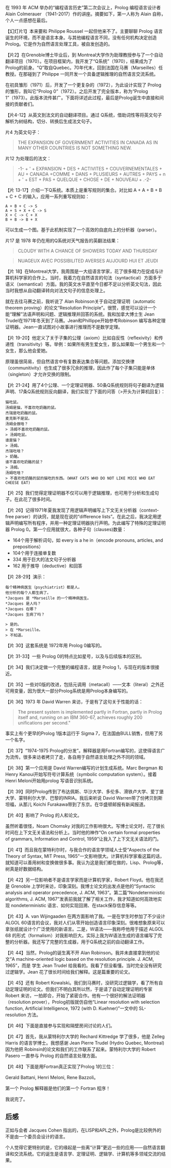在 1993 年 ACM 举办的“编程语言历史”第二次会议上，Prolog 编程语言设计者 Alain Colmerauer （1941-2017）作的讲座。摘要如下，第一人称为 Alain 自称，个人一点感想在最后。

【幻灯片1】本来要和 Philippe Roussel 一起但他来不了。主要聊聊 Prolog 语言诞生的环境，而不是语言本身。与其他编程语言不同，没有任何机构决定创造Prolog。它是作为自然语言处理工具，被自发创造的。

【片2】在Grenoble博士毕业后，到 Montreal大学作为助理教授参与了一个自动翻译项目（1970）。在项目框架内，我开发了“Q系统”（1970），结果成为了 Prolog的前身。“Q”取自Quebec。70年代末，回到法国在马赛（Marseilles）任教授。在那碰到了 Philippe 一同开发一个具备逻辑推理的自然语言交流系统。

在初具雏形（1971）后，开发了一个更复杂的（1972），为此设计实现了 Prolog 的雏形，我叫它“Prolog 0”（1972）。之后开发了完全版本，称为“Prolog 1”（1973）。此版本流传甚广。下面将详述此过程，最后是Prolog诞生中直接和间接的贡献者们。

【片4-12】从英文到法文的自动翻译项目。通过 Q系统，借助词性等将英文句子解析为树结构，切分、转换后生成法文句子。

片4 为英文句子：
> THE EXPANSION OF GOVERNMENT ACTIVITIES IN CANADA AS IN MANY OTHER COUNTRIES IS NOT SOMETHING NEW.

片12 为处理后的法文：
> -1- + ' + EXPANSION + DES + ACTIVITES + COUVERNEMENTALES + AU + CANADA +COMME + DANS + PLUSIEURS + AUTRES + PAYS + n + ' + EST + PAS + QUELQUE + CHOSE + DE + NOUVEAU + .-2-

【片 13-17】介绍一下Q系统。本质上是重写规则的集合。对比如 A + A + B + B + C + C 的输入，应用一系列重写规则如：

```
A + B + C -> S
A + S + X + C -> S
X + C -> C + X
B + B -> B + X
```

可以生成一个图。基于此机制实现了一个高效的自底向上的分析器（parser）。

片17 是 1978 年仍在用的Q系统对天气报告的英翻法结果：

> CLOUDY WITH A CHANCE OF SHOWERS TODAY AND THURSDAY

> NUAGEUX AVEC POSSIBILITED AVERSES AUJOURD HUI ET JEUDI

【片 18】在Montreal大学，我周围是一大组语言学家，花了很多精力在促成与计算机科学家的合作上。当时，我着力在自然语言的句法（syntactical）方面多于语义（semantical）方面。我的英文水平直至今日都不足以分析英文句法，因此当时我想从自动翻译转向对法文句子的信息处理上。

就在去往马赛之前，我听说了 Alan Robinson关于自动定理证明（automatic theorem proving）的论文“Resolution Principle”。很赞，感觉可以设计一个能“理解”法语声明和问题、逻辑推理并回答的系统。我和加拿大博士生 Jean Trudel在1971年冬天到了马赛。Jean和Phillippe开始参考Robinson 编写各种定理证明器。Jean一直试图对小故事进行推理而不是数学定理。

【片 19-20】他定义了关于子集的公理（axiom）比如自反性（reflexivity）和传递性（transitivity）等。举例：如果所有男生爱女生，那么如果取一个男生和一个女生，那么他会爱她。

原理虽很简易，但自然语言中有复数表达集合等问题。添加交换律（communitivity）也生成了很多冗余的推理，因此作了每个子集只能是单体（singleton）才允许交换的限制。

【片 21-24】用了4个公理、一个定理证明器、50条Q系统规则将句子翻译为逻辑声明、17条Q系统规则反向翻译，我们实现了下面的问答（>开头为计算机回复）：
```
猫吃鼠。
汤姆是猫，不喜欢吃奶酪的鼠。
杰瑞是吃奶酪的鼠。
麦克斯不是鼠。
汤姆会做啥？
> 汤姆不喜欢吃奶酪的鼠。
> 汤姆吃鼠。
谁是猫？
> 汤姆。
杰瑞吃啥？
> 奶酪。
谁不喜欢吃奶酪的鼠？
> 汤姆。
汤姆吃啥？
> 不喜欢吃奶酪的鼠的猫吃的东西。（WHAT CATS WHO DO NOT LIKE MICE WHO EAT CHEESE EAT)
```

【片 25】我们觉得定理证明器不仅可以用于逻辑推理，也可用于分析和生成句子。在此花了很多时间。

【片 26】记得1971年夏我发现了用逻辑声明编写上下文无关分析器（context-free parser）的诀窍，就是现在说的“difference lists”。在此之后，我决定用逻辑声明编写所有程序，并用一种定理证明器执行声明。为此编写了特殊的定理证明器 Prolog 0。第一个应用就很大，各种子句（clauses)数量：

- 164个用于解析词句，如 every is a he in（encode pronouns, articles, and prepositions）
- 104个用于连接单复数
- 334 用于巨大的法文句子分析器
- 162 用于推导（deductive）和回答

【片 28-29】演示：

```
每个精神病医生（psychiatrist）都是人。
他分析的每个人都生病了。
*Jacques 是 *Marseille 的一个精神病医生。
*Jacques 是人吗？
*Jacques 在哪？
*Jacques 生病了吗？

> 是的。
> 在 *Marseille。
> 不知道。
```

【片 30】这套系统是 1972年用 Prolog 0编写的。

【片 31-33】一些 Prolog 0的特点比如星号，以及与后续版本的区别。

【片 34】我们决定做一个完整的编程语言，就是 Prolog 1，与现在的版本很接近。

【片 35】一些对0版的改进，包括元调用（metacall）——文本（literal）之外还可用变量，因为很大一部分Prolog系统是用Prolog本身编写的。

【片 36】1973 年 David Warren 来访，于是有了这句关于性能的话：

> The present system is implemented partly in Fortran, partly in Prolog itself and, running on an IBM 360-67, achieves roughly 200 unifications per second."

事实上有个更早的Prolog 1版本运行于 Sigma 7，在法国由BULL销售，但用了另一个名字。

【片 37】“1974-1975 Prolog的分发”。解释器是用Fortran编写的，这使得语言广为流传。很多来访者拷贝了走，各自用于自然语言处理之外不同的领域。

【片 38】第一个应用是 David Warren编写的计划生成系统。Marc Bergman 和 Henry Kanoui开始写符号计算系统（symbolic computation system）。接着Henri Meloni开始用prolog 写语音识别系统。

【片 39】同时Prolog传到了布达佩斯、华沙大学、多伦多、滑铁卢大学、爱丁堡大学、蒙特利尔大学、巴黎的INRIA。我后来听说 David Warren带了份拷贝到斯坦福，从那儿 Koichi Furakawa带到了东京。在华盛顿邮报有新闻报道。

【片 40】影响了 Prolog 的人和论文。

虽然听着很怪，Noam Chomsky 对我的工作影响很大。写博士论文时，花了很长时间在上下文无关语法和分析上。当时他的神作“On certain formal properties of grammars, Information and Control, 1959”让我入了上下文无关语法的门。

【片 41】而且我在蒙特利尔时，与我合作的语言学领域人士受“Aspects of the Theory of Syntax, MIT Press, 1965”一文影响很大。计算机科学家看这篇的话，就知道可以善用树和变换做很多事。我认为这是我们都在做的，Lisp、Prolog等，树真是好数据结构。

【片 42】另一位影响者不是语言学家而是计算机学家，Robert Floyd。他在我还是 Grenoble 上学时来访，印象深刻。我博士论文的出发点是他的“Syntactic analysis and operator precedence, J. ACM, 1963”。第二篇“Nondeterministic algorithms, J. ACM, 1967”发表前我就了解了相关工作，我才知道如何高效地实现 nondeterministic 语言、如何实现回溯、在stack保存信息等等。

【片 43】A. van Wijingaaden 在两方面影响了我。一是在学生时参加了不少设计 ALGOL 60语言的会议，我对人们从零开始创造语言印象深刻。很难想象原来可以拿张纸就设计个广泛使用的新语言。二是，W语法——我称呼他用于描述 ALGOL 68 的形式（formalism）对我影响巨大。实际上我为W语法生成的语言编写了完整的分析器。我还写了完整的生成器，用于Q系统之前的自动翻译工作。

【片 44】当然，Prolog的诞生离不开 Alan Robinson。我并未直接拿到他的论文“A machine-oriented logic based on the resolution principle. J. ACM, 1965”，而是 学生 Jean Trudel 给我看的。我看了但没看懂。当时完全没有研究过逻辑学。Jean 花了很长时间给我们解释。这是篇重要的论文。

【片 45】还有 Robert Kowalski。我们到马赛时，没研究过逻辑学，看了所有自动定理证明的论文。但我们不明白其所以然，于是请了自动定理证明的专家 Robert 来访，一拍即合，开始了紧密合作。他有一个很好的解法证明器（resolution prover），Prolog初版就仿自他“Linear resolution with selection function, Artificial Intelligence, 1972 (with D. Kuehner)”一文中的 SL-resolution 方法。

【片 46】下面是直接参与实现和隔壁房间讨论的人们。

【片 47】首先，我从蒙特利尔大学的 Rechard Kittredge 学了很多，他是 Zelleg Harris 的语言学博士。我想感谢 Jean Pierre Trudel (Hydro Quebec, Montreal) 因为他把 Robinsin的论文和我们的工作联系了起来。蒙特利尔大学的 Robert Pasero 一直参与 Prolog 的自然语言处理方面。

【片 48】下面是用Fortran真正实现了Prolog 1的三位：

Gerald Battani, Henri Meloni, Rene Bazzoli。

第一个 Prolog 解释器是他们的第一个 Fortran 程序！

我说完了。

## 后感

正如与会者 Jacques Cohen 指出的，在LISP和APL之外，Prolog是比较例外的不是由一个委员会设计的语言。

个人觉得它更特别的是，它的缘起是一些离“计算”更远一些的应用——自然语言翻译和交流系统。它的诞生是语言学、定理证明、逻辑学、计算机等多领域交流的结果。
